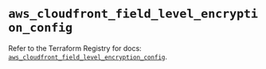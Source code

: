 # `aws_cloudfront_field_level_encryption_config`

Refer to the Terraform Registry for docs: [`aws_cloudfront_field_level_encryption_config`](https://registry.terraform.io/providers/hashicorp/aws/5.83.0/docs/resources/cloudfront_field_level_encryption_config).
